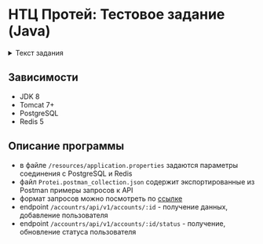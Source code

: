 # НТЦ Протей: Тестовое задание (Java)
<details>
<summary>Текст задания</summary>
<p>

> Написать серверную часть Web-приложения согласно следующим требованиям:
>
> Средства разработки: Java 1.7 (или выше)
> Инструменты: Spring Framework
> Протокол: HTTP
> База данных: PostgreSQL
>
> Примечание: Вместо обращения к реальной базе можно реализовать "заглушку" с имитацией обращения и задержкой по времени 5-10 сек.
>
> Функционал:
>
> * Добавление нового пользователя. Передаем на сервер данные пользователя (имя пользователя, email, phoneNumber и т.д.). Сохраняем информацию в базе данных. Ответ сервера — уникальный ID нового пользователя
> * Получение информации о пользователе. Передаем на сервер уникальный ID пользователя. Читаем информацию из базы данных. Ответ сервера — данные пользователя
> * Изменение статуса пользователя (Online, Away, Offline). Передаем на сервер уникальный ID пользователя и новый статус. Изменяем статус пользователя. Ответ сервера — уникальный ID пользователя, новый и предыдущий статус
> * Перевод в статус Away должен делаться автоматически через 5 минут после последнего изменения статуса на online. Таким образом, если “подтверждать” статус online пользователя каждые 5 минут - автоматического перехода в Away не должно быть
>
> Обязательные требования:
> * RESTful
> * Все данные в формате JSON
> * Обработка ошибок

</p>
</details>

## Зависимости
  * JDK 8
  * Tomcat 7+
  * PostgreSQL
  * Redis 5

## Описание программы
  * в файле `/resources/application.properties` задаются параметры соединения с PostgreSQL и Redis
  * файл `Protei.postman_collection.json` содержит экспортированные из Postman примеры запросов к API
  * формат запросов можно посмотреть по [ссылке](https://documenter.getpostman.com/view/4002121/SVYurH6E?version=latest)
  * endpoint `/accountrs/api/v1/accounts/:id` - получение данных, добавление пользователя
  * endpoint `/accountrs/api/v1/accounts/:id/status` - получение, обновление статуса пользователя